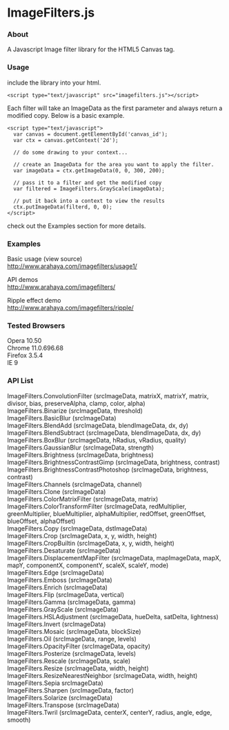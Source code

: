 ImageFilters.js
======
  
### About ###

A Javascript Image filter library for the HTML5 Canvas tag.  
  
  
### Usage ###

include the library into your html.

	<script type="text/javascript" src="imagefilters.js"></script>

Each filter will take an ImageData as the first parameter
and always return a modified copy. Below is a basic example.

	<script type="text/javascript">
	  var canvas = document.getElementById('canvas_id');
	  var ctx = canvas.getContext('2d');
	  
	  // do some drawing to your context...
	  
	  // create an ImageData for the area you want to apply the filter.
	  var imageData = ctx.getImageData(0, 0, 300, 200);
	  
	  // pass it to a filter and get the modified copy
	  var filtered = ImageFilters.GrayScale(imageData);
	  
	  // put it back into a context to view the results
	  ctx.putImageData(filterd, 0, 0);
	</script>

check out the Examples section for more details.
  
  
### Examples ###
Basic usage (view source)  
<http://www.arahaya.com/imagefilters/usage1/>  
  
API demos  
<http://www.arahaya.com/imagefilters/>  
  
Ripple effect demo  
<http://www.arahaya.com/imagefilters/ripple/>  
  
  
### Tested Browsers ###
Opera 10.50  
Chrome 11.0.696.68  
Firefox 3.5.4  
IE 9  
  
  
### API List ###
ImageFilters.ConvolutionFilter (srcImageData, matrixX, matrixY, matrix, divisor, bias, preserveAlpha, clamp, color, alpha)  
ImageFilters.Binarize (srcImageData, threshold)  
ImageFilters.BasicBlur (srcImageData)  
ImageFilters.BlendAdd (srcImageData, blendImageData, dx, dy)  
ImageFilters.BlendSubtract (srcImageData, blendImageData, dx, dy)  
ImageFilters.BoxBlur (srcImageData, hRadius, vRadius, quality)  
ImageFilters.GaussianBlur (srcImageData, strength)  
ImageFilters.Brightness (srcImageData, brightness)  
ImageFilters.BrightnessContrastGimp (srcImageData, brightness, contrast)  
ImageFilters.BrightnessContrastPhotoshop (srcImageData, brightness, contrast)  
ImageFilters.Channels (srcImageData, channel)  
ImageFilters.Clone (srcImageData)  
ImageFilters.ColorMatrixFilter (srcImageData, matrix)  
ImageFilters.ColorTransformFilter (srcImageData, redMultiplier, greenMultiplier, blueMultiplier, alphaMultiplier, redOffset, greenOffset, blueOffset, alphaOffset)  
ImageFilters.Copy (srcImageData, dstImageData)  
ImageFilters.Crop (srcImageData, x, y, width, height)  
ImageFilters.CropBuiltin (srcImageData, x, y, width, height)  
ImageFilters.Desaturate (srcImageData)  
ImageFilters.DisplacementMapFilter (srcImageData, mapImageData, mapX, mapY, componentX, componentY, scaleX, scaleY, mode)  
ImageFilters.Edge (srcImageData)  
ImageFilters.Emboss (srcImageData)  
ImageFilters.Enrich (srcImageData)  
ImageFilters.Flip (srcImageData, vertical)  
ImageFilters.Gamma (srcImageData, gamma)  
ImageFilters.GrayScale (srcImageData)  
ImageFilters.HSLAdjustment (srcImageData, hueDelta, satDelta, lightness)  
ImageFilters.Invert (srcImageData)  
ImageFilters.Mosaic (srcImageData, blockSize)  
ImageFilters.Oil (srcImageData, range, levels)  
ImageFilters.OpacityFilter (srcImageData, opacity)  
ImageFilters.Posterize (srcImageData, levels)  
ImageFilters.Rescale (srcImageData, scale)  
ImageFilters.Resize (srcImageData, width, height)  
ImageFilters.ResizeNearestNeighbor (srcImageData, width, height)  
ImageFilters.Sepia srcImageData)  
ImageFilters.Sharpen (srcImageData, factor)  
ImageFilters.Solarize (srcImageData)  
ImageFilters.Transpose (srcImageData)  
ImageFilters.Twril (srcImageData, centerX, centerY, radius, angle, edge, smooth)  


